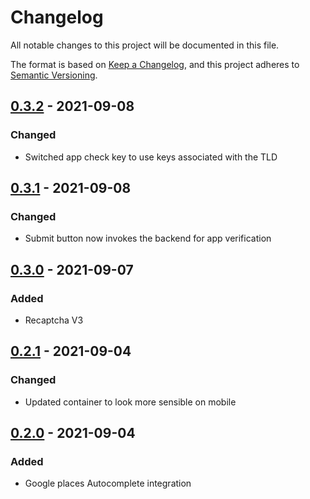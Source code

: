 # Changelog
All notable changes to this project will be documented in this file.

The format is based on [Keep a Changelog](https://keepachangelog.com/en/1.0.0/),
and this project adheres to [Semantic Versioning](https://semver.org/spec/v2.0.0.html).

## [0.3.2] - 2021-09-08

### Changed
- Switched app check key to use keys associated with the TLD

## [0.3.1] - 2021-09-08

### Changed
- Submit button now invokes the backend for app verification

## [0.3.0] - 2021-09-07

### Added
- Recaptcha V3

## [0.2.1] - 2021-09-04

### Changed
- Updated container to look more sensible on mobile

## [0.2.0] - 2021-09-04

### Added
- Google places Autocomplete integration

[0.3.2]: https://github.com/mujde-aze/nt-postman-view/compare/v0.3.1...v0.3.2
[0.3.1]: https://github.com/mujde-aze/nt-postman-view/compare/v0.3.0...v0.3.1
[0.3.0]: https://github.com/mujde-aze/nt-postman-view/compare/v0.2.1...v0.3.0
[0.2.1]: https://github.com/mujde-aze/nt-postman-view/compare/v0.2.0...v0.2.1
[0.2.0]: https://github.com/mujde-aze/nt-postman-view/compare/v0.2.0...HEAD
